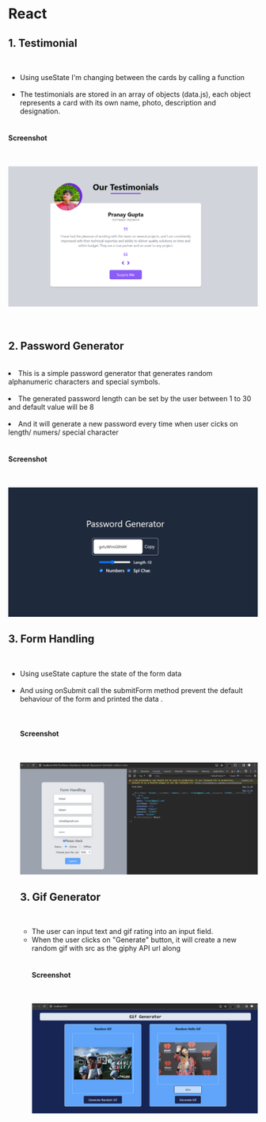 # React
 <h2> 1. Testimonial</h2> <br>
 <ul>
    <li>Using useState I'm changing between the cards by calling a function </li> <br>
    <li> The testimonials are stored in an array of objects (data.js), each object represents a card with its own name, photo, description and designation. </li><br>
  </ul>
 <h4> Screenshot </h4><br>

 ![Testimonial](image-1.png)<br><br><br>

 <h2> 2. Password Generator</h2><br>
 <li>This is a simple password generator that generates random alphanumeric characters and special symbols.</li><br>
 <li>The generated password length can be set by the user between 1 to 30 and default value will be 8 </li><br> 
 <li>And it will generate a new password every time when user cicks on length/ numers/ special character </li><br>

<h4>Screenshot</h4><br>

![password generator](image.png) <br>

<h2> 3. Form Handling</h2> <br>
<ul>
<li>Using useState capture the state of the form data</li><br>
<li> And using onSubmit call the submitForm method prevent the default behaviour of the form and printed the data .</li><br><br>
<h4>Screenshot</h4><br>

![Form Handling](image-2.png) <br>

<h2> 3. Gif Generator</h2> <br>
<ul>
<li>The user can input text and gif rating into an input field.</li>
<li>When the user clicks on "Generate" button, it will create a new random gif with src as the giphy API url along </li> <br>
<h4>Screenshot</h4><br>

![Random Gif Generator](image-3.png)
